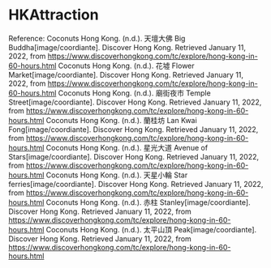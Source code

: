 # HKAttraction

Reference:
Coconuts Hong Kong. (n.d.). 天壇大佛 Big Buddha[image/coordiante]. Discover Hong Kong. Retrieved January 11, 2022, from https://www.discoverhongkong.com/tc/explore/hong-kong-in-60-hours.html
Coconuts Hong Kong. (n.d.). 花墟 Flower Market[image/coordiante]. Discover Hong Kong. Retrieved January 11, 2022, from https://www.discoverhongkong.com/tc/explore/hong-kong-in-60-hours.html
Coconuts Hong Kong. (n.d.). 廟街夜市 Temple Street[image/coordiante]. Discover Hong Kong. Retrieved January 11, 2022, from https://www.discoverhongkong.com/tc/explore/hong-kong-in-60-hours.html
Coconuts Hong Kong. (n.d.). 蘭桂坊 Lan Kwai Fong[image/coordiante]. Discover Hong Kong. Retrieved January 11, 2022, from https://www.discoverhongkong.com/tc/explore/hong-kong-in-60-hours.html
Coconuts Hong Kong. (n.d.). 星光大道 Avenue of Stars[image/coordiante]. Discover Hong Kong. Retrieved January 11, 2022, from https://www.discoverhongkong.com/tc/explore/hong-kong-in-60-hours.html
Coconuts Hong Kong. (n.d.). 天星小輪 Star ferries[image/coordiante]. Discover Hong Kong. Retrieved January 11, 2022, from https://www.discoverhongkong.com/tc/explore/hong-kong-in-60-hours.html
Coconuts Hong Kong. (n.d.). 赤柱 Stanley[image/coordiante]. Discover Hong Kong. Retrieved January 11, 2022, from https://www.discoverhongkong.com/tc/explore/hong-kong-in-60-hours.html
Coconuts Hong Kong. (n.d.). 太平山頂 Peak[image/coordiante]. Discover Hong Kong. Retrieved January 11, 2022, from https://www.discoverhongkong.com/tc/explore/hong-kong-in-60-hours.html
